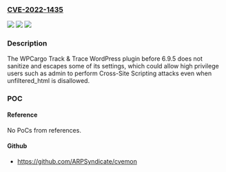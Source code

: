 ### [CVE-2022-1435](https://cve.mitre.org/cgi-bin/cvename.cgi?name=CVE-2022-1435)
![](https://img.shields.io/static/v1?label=Product&message=WPCargo%20Track%20%26%20Trace&color=blue)
![](https://img.shields.io/static/v1?label=Version&message=n%2Fa&color=blue)
![](https://img.shields.io/static/v1?label=Vulnerability&message=CWE-79%20Cross-site%20Scripting%20(XSS)&color=brighgreen)

### Description

The WPCargo Track & Trace WordPress plugin before 6.9.5 does not sanitize and escapes some of its settings, which could allow high privilege users such as admin to perform Cross-Site Scripting attacks even when unfiltered_html is disallowed.

### POC

#### Reference
No PoCs from references.

#### Github
- https://github.com/ARPSyndicate/cvemon

